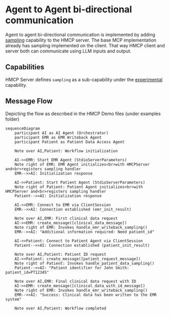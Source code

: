 # Agent to Agent bi-directional communication

Agent to agent bi-directional communication is implemented by adding [sampling](https://modelcontextprotocol.io/specification/2025-03-26/client/sampling) capability to the HMCP server. The base MCP implementation already has sampling implemented on the client. That way HMCP client and server both can communicate using LLM inputs and output.

## Capabilities

HMCP Server defines `sampling` as a sub-capability under the [experimental](https://modelcontextprotocol.io/specification/2025-03-26/basic/lifecycle#capability-negotiation) capability. 

## Message Flow

Depicting the flow as described in the HMCP Demo files (under examples folder)

```mermaid
sequenceDiagram
    participant AI as AI Agent (Orchestrator)
    participant EMR as EMR Writeback Agent
    participant Patient as Patient Data Access Agent
    
    Note over AI,Patient: Workflow initialization
    
    AI->>EMR: Start EMR Agent (StdioServerParameters)
    Note right of EMR: EMR Agent initializes<br>with HMCPServer and<br>registers sampling handler
    EMR-->>AI: Initialization response
    
    AI->>Patient: Start Patient Agent (StdioServerParameters)
    Note right of Patient: Patient Agent initializes<br>with HMCPServer and<br>registers sampling handler
    Patient-->>AI: Initialization response
    
    AI->>EMR: Connect to EMR via ClientSession
    EMR-->>AI: Connection established (emr_init_result)
    
    Note over AI,EMR: First clinical data request
    AI->>EMR: create_message([clinical_data_message])
    Note right of EMR: Invokes handle_emr_writeback_sampling()
    EMR-->>AI: "Additional information required: Need patient_id"
    
    AI->>Patient: Connect to Patient Agent via ClientSession
    Patient-->>AI: Connection established (patient_init_result)
    
    Note over AI,Patient: Patient ID request
    AI->>Patient: create_message([patient_request_message])
    Note right of Patient: Invokes handle_patient_data_sampling()
    Patient-->>AI: "Patient identifier for John Smith: patient_id=PT12345"
    
    Note over AI,EMR: Final clinical data request with ID
    AI->>EMR: create_message([clinical_data_with_id_message])
    Note right of EMR: Invokes handle_emr_writeback_sampling()
    EMR-->>AI: "Success: Clinical data has been written to the EMR system"
    
    Note over AI,Patient: Workflow completed
```

